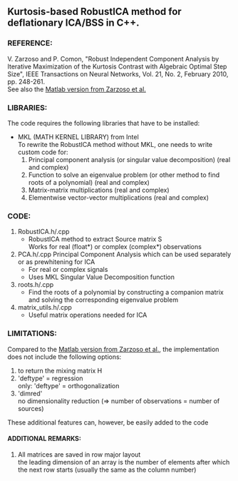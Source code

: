 ## Kurtosis-based RobustICA method for deflationary ICA/BSS in C++.
 
### REFERENCE: <br>
V. Zarzoso and P. Comon, "Robust Independent Component Analysis by Iterative Maximization of the Kurtosis Contrast with Algebraic Optimal Step Size", IEEE Transactions on Neural Networks, Vol. 21, No. 2, February 2010, pp. 248-261. <br>
See also the [Matlab version from Zarzoso et al.](http://www.i3s.unice.fr/~zarzoso/robustica.html)

### LIBRARIES:
The code requires the following libraries that have to be installed: 
* MKL (MATH KERNEL LIBRARY) from Intel <br>
    To rewrite the RobustICA method without MKL, one needs to write custom code for:
    1. Principal component analysis (or singular value decomposition) (real and complex)
    2. Function to solve an eigenvalue problem (or other method to find roots of a polynomial) (real and complex)
    3. Matrix-matrix multiplications (real and complex)
    4. Elementwise vector-vector multiplications (real and complex)

### CODE:
1. RobustICA.h/.cpp <br>
    * RobustICA method to extract Source matrix S <br>
        Works for real (float*) or complex (complex<float>*) observations
2. PCA.h/.cpp
    Principal Component Analysis which can be used separately or as prewhitening for ICA
    * For real or complex signals
    * Uses MKL Singular Value Decomposition function
3. roots.h/.cpp
    * Find the roots of a polynomial by constructing a companion matrix and 
    solving the corresponding eigenvalue problem
4. matrix_utils.h/.cpp
    * Useful matrix operations needed for ICA

### LIMITATIONS:
Compared to the [Matlab version from Zarzoso et al.](http://www.i3s.unice.fr/~zarzoso/robustica.html), the implementation does not include the following options:
1. to return the mixing matrix H
2. 'deftype' = regression <br>
     only: 'deftype' = orthogonalization
3. 'dimred'  <br>
     no dimensionality reduction (=> number of observations = number of sources)

These additional features can, however, be easily added to the code

#### ADDITIONAL REMARKS:
1. All matrices are saved in row major layout <br> 
    the leading dimension of an array is the number of elements after which the next row starts (usually the same as the column number)


